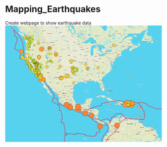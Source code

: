 # Mapping_Earthquakes

Create webpage to show earthquake data
<img src = "challenge_map.jpeg"></img>
